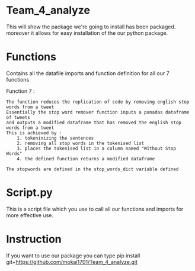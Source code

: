 # Team_4_analyze

This will show the package we're going to install has been packaged. moreover it allows for easy installation of the our python package.

# Functions 
Contains all the datafile imports and function definition for all our 7 functions

Function 7 :

    The function reduces the replication of code by removing english stop words from a tweet
    Essentially the stop word remover function inputs a panadas dataframe of tweets
    and outputs a modified dataframe that has removed the english stop words from a tweet 
    This is achieved by :
        1. tokeninizing the sentences 
        2. removing all stop words in the tokenised list 
        3. places the tokenised list in a column named "Without Stop Words"
        4. the defined function returns a modified dataframe

    The stopwords are defined in the stop_words_dict variable defined 


# Script.py
This is a script file which you use to call all our functions and imports for more effective use.

# Instruction
If you want to use our package you can type
pip install git+https://github.com/mokai1701/Team_4_analyze.git
